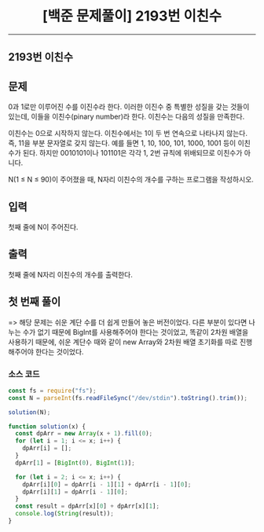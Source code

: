 # <center>[백준 문제풀이] 2193번 이친수</center>

---

## 2193번 이친수

## 문제

0과 1로만 이루어진 수를 이진수라 한다. 이러한 이진수 중 특별한 성질을 갖는 것들이 있는데, 이들을 이친수(pinary number)라 한다. 이친수는 다음의 성질을 만족한다.

이친수는 0으로 시작하지 않는다.
이친수에서는 1이 두 번 연속으로 나타나지 않는다. 즉, 11을 부분 문자열로 갖지 않는다.
예를 들면 1, 10, 100, 101, 1000, 1001 등이 이친수가 된다. 하지만 0010101이나 101101은 각각 1, 2번 규칙에 위배되므로 이친수가 아니다.

N(1 ≤ N ≤ 90)이 주어졌을 때, N자리 이친수의 개수를 구하는 프로그램을 작성하시오.

## 입력

첫째 줄에 N이 주어진다.

## 출력

첫째 줄에 N자리 이친수의 개수를 출력한다.

## 첫 번째 풀이

=> 해당 문제는 쉬운 계단 수를 더 쉽게 만들어 놓은 버전이었다. 다른 부분이 있다면 나누는 수가 없기 때문에 BigInt를 사용해주어야 한다는 것이었고, 똑같이 2차원 배열을 사용하기 때문에, 쉬운 계단수 때와 같이 new Array와 2차원 배열 초기화를 따로 진행해주어야 한다는 것이었다.

### 소스 코드

```js
const fs = require("fs");
const N = parseInt(fs.readFileSync("/dev/stdin").toString().trim());

solution(N);

function solution(x) {
  const dpArr = new Array(x + 1).fill(0);
  for (let i = 1; i <= x; i++) {
    dpArr[i] = [];
  }
  dpArr[1] = [BigInt(0), BigInt(1)];

  for (let i = 2; i <= x; i++) {
    dpArr[i][0] = dpArr[i - 1][1] + dpArr[i - 1][0];
    dpArr[i][1] = dpArr[i - 1][0];
  }
  const result = dpArr[x][0] + dpArr[x][1];
  console.log(String(result));
}
```
